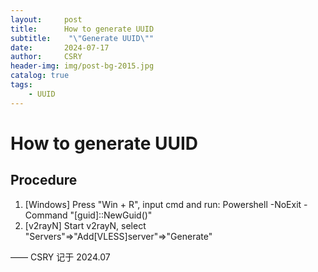 ```yaml
---
layout:     post
title:      How to generate UUID  
subtitle:    "\"Generate UUID\""
date:       2024-07-17
author:     CSRY
header-img: img/post-bg-2015.jpg
catalog: true
tags:
    - UUID
---
```

# How to generate UUID

## Procedure
1. [Windows] Press "Win + R", input cmd and run:  Powershell -NoExit -Command "[guid]::NewGuid()"
2. [v2rayN] Start v2rayN, select "Servers"=>"Add[VLESS]server"=>"Generate"



—— CSRY 记于 2024.07 